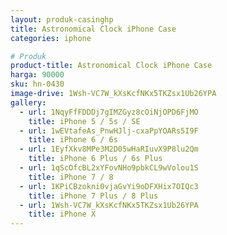 ```yaml
---
layout: produk-casinghp
title: Astronomical Clock iPhone Case
categories: iphone

# Produk
product-title: Astronomical Clock iPhone Case
harga: 90000
sku: hn-0430
image-drive: 1Wsh-VC7W_kXsKcfNKx5TKZsx1Ub26YPA
gallery:
  - url: 1NqyFfFDDDj7gIMZGyz8cOiNjOPD6FjMO
    title: iPhone 5 / 5s / SE
  - url: 1wEVtafeAs_PnwHJlj-cxaPpYOARs5I9F
    title: iPhone 6 / 6s
  - url: 1EyfXkv8MPe3M2D05wHaRIuvX9P8lu2Qm
    title: iPhone 6 Plus / 6s Plus
  - url: 1qScOfcBL2xYFovNHo9pbkCL9wVolou1S
    title: iPhone 7 / 8
  - url: 1KPiCBzokni0vjaGvYi9oDFXHix7OIQc3
    title: iPhone 7 Plus / 8 Plus
  - url: 1Wsh-VC7W_kXsKcfNKx5TKZsx1Ub26YPA
    title: iPhone X
---
```

